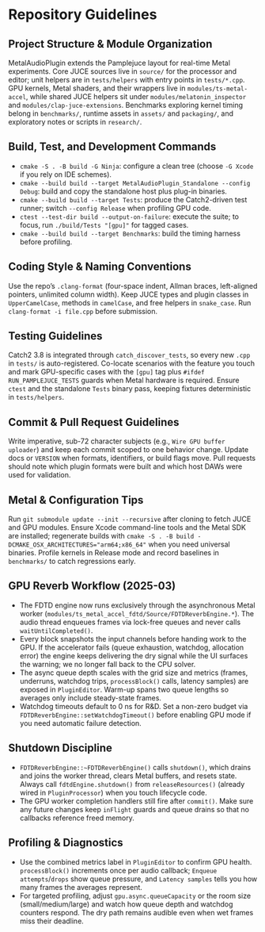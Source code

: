 # Repository Guidelines

## Project Structure & Module Organization
MetalAudioPlugin extends the Pamplejuce layout for real-time Metal experiments. Core JUCE sources live in `source/` for the processor and editor; unit helpers are in `tests/helpers` with entry points in `tests/*.cpp`. GPU kernels, Metal shaders, and their wrappers live in `modules/ts-metal-accel`, while shared JUCE helpers sit under `modules/melatonin_inspector` and `modules/clap-juce-extensions`. Benchmarks exploring kernel timing belong in `benchmarks/`, runtime assets in `assets/` and `packaging/`, and exploratory notes or scripts in `research/`.

## Build, Test, and Development Commands
- `cmake -S . -B build -G Ninja`: configure a clean tree (choose `-G Xcode` if you rely on IDE schemes).
- `cmake --build build --target MetalAudioPlugin_Standalone --config Debug`: build and copy the standalone host plus plug-in binaries.
- `cmake --build build --target Tests`: produce the Catch2-driven test runner; switch `--config Release` when profiling GPU code.
- `ctest --test-dir build --output-on-failure`: execute the suite; to focus, run `./build/Tests "[gpu]"` for tagged cases.
- `cmake --build build --target Benchmarks`: build the timing harness before profiling.

## Coding Style & Naming Conventions
Use the repo’s `.clang-format` (four-space indent, Allman braces, left-aligned pointers, unlimited column width). Keep JUCE types and plugin classes in `UpperCamelCase`, methods in `camelCase`, and free helpers in `snake_case`. Run `clang-format -i file.cpp` before submission.

## Testing Guidelines
Catch2 3.8 is integrated through `catch_discover_tests`, so every new `.cpp` in `tests/` is auto-registered. Co-locate scenarios with the feature you touch and mark GPU-specific cases with the `[gpu]` tag plus `#ifdef RUN_PAMPLEJUCE_TESTS` guards when Metal hardware is required. Ensure `ctest` and the standalone `Tests` binary pass, keeping fixtures deterministic in `tests/helpers`.

## Commit & Pull Request Guidelines
Write imperative, sub-72 character subjects (e.g., `Wire GPU buffer uploader`) and keep each commit scoped to one behavior change. Update docs or `VERSION` when formats, identifiers, or build flags move. Pull requests should note which plugin formats were built and which host DAWs were used for validation.

## Metal & Configuration Tips
Run `git submodule update --init --recursive` after cloning to fetch JUCE and GPU modules. Ensure Xcode command-line tools and the Metal SDK are installed; regenerate builds with `cmake -S . -B build -DCMAKE_OSX_ARCHITECTURES="arm64;x86_64"` when you need universal binaries. Profile kernels in Release mode and record baselines in `benchmarks/` to catch regressions early.

## GPU Reverb Workflow (2025-03)
- The FDTD engine now runs exclusively through the asynchronous Metal worker (`modules/ts_metal_accel_fdtd/Source/FDTDReverbEngine.*`). The audio thread enqueues frames via lock-free queues and never calls `waitUntilCompleted()`.
- Every block snapshots the input channels before handing work to the GPU. If the accelerator fails (queue exhaustion, watchdog, allocation error) the engine keeps delivering the dry signal while the UI surfaces the warning; we no longer fall back to the CPU solver.
- The async queue depth scales with the grid size and metrics (frames, underruns, watchdog trips, `processBlock()` calls, latency samples) are exposed in `PluginEditor`. Warm-up spans two queue lengths so averages only include steady-state frames.
- Watchdog timeouts default to 0 ns for R&D. Set a non-zero budget via `FDTDReverbEngine::setWatchdogTimeout()` before enabling GPU mode if you need automatic failure detection.

## Shutdown Discipline
- `FDTDReverbEngine::~FDTDReverbEngine()` calls `shutdown()`, which drains and joins the worker thread, clears Metal buffers, and resets state. Always call `fdtdEngine.shutdown()` from `releaseResources()` (already wired in `PluginProcessor`) when you touch lifecycle code.
- The GPU worker completion handlers still fire after `commit()`. Make sure any future changes keep `inFlight` guards and queue drains so that no callbacks reference freed memory.

## Profiling & Diagnostics
- Use the combined metrics label in `PluginEditor` to confirm GPU health. `processBlock()` increments once per audio callback; `Enqueue attempts`/`drops` show queue pressure, and `Latency samples` tells you how many frames the averages represent.
- For targeted profiling, adjust `gpu.async.queueCapacity` or the room size (small/medium/large) and watch how queue depth and watchdog counters respond. The dry path remains audible even when wet frames miss their deadline.
